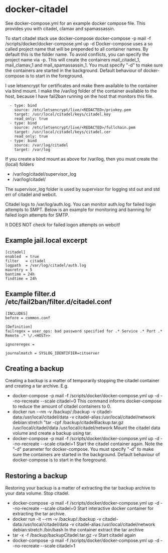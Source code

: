 docker-citadel
================================
See docker-compose.yml for an example docker compose file. This provides you with citadel, clamav and spamassassin.

To start citadel stack use docker-compose
    docker-compose -p mail -f /scripts/docker/docker-compose.yml up -d
Docker-compose uses a so called project name that will be prepended to all container names. By default this is the folder name. To avoid conflicts, you can specify the project name via -p. This will create the containers mail_citadel_1, mail_clamav_1 and mail_spamassassin_1. You must specify "-d" to make sure the containers are started in the background. Default behaviour of docker-compose is to start in the foreground.

I use letsencrypt for certificates and make them available to the container via bind mount.
I make the /var/log folder of the container available to the host, because I have fail2ban running on the host
that monitors this file. 

      - type: bind
        source: /etc/letsencrypt/live/<REDACTED>/privkey.pem
        target: /usr/local/citadel/keys/citadel.key
        read_only: true
      - type: bind
        source: /etc/letsencrypt/live/<REDACTED>/fullchain.pem
        target: /usr/local/citadel/keys/citadel.cer
        read_only: true
      - type: bind
        source: /var/log/citadel
        target: /var/log

If you create a bind mount as above for /var/log, then you must create the (local) folders
* /var/log/citadel/supervisor_log
* /var/log/citadel/

The supervisor_log folder is used by supervisor for logging std out and std err of citadel and webcit. 
 
Citadel logs to /var/log/auth.log. You can monitor auth.log for failed login attempts to SMPT.
Below is an example for monitoring and banning for failed login attempts for SMTP.

It DOES NOT check for failed logon attempts on webcit!

Example jail.local excerpt
---------------------
    [citadel]
    enabled  = true
    filter   = citadel
    logpath  = /var/log/citadel/auth.log
    maxretry = 5
    bantime = 24h
    findtime = 24h

Example filter.d /etc/fail2ban/filter.d/citadel.conf
----------------------
    [INCLUDES]
    before = common.conf

    [Definition]
    failregex = user_ops: bad password specified for .* Service .* Port .* Remote .* \/.<HOST>>

    ignoreregex = 

    journalmatch = SYSLOG_IDENTIFIER=citserver

Creating a backup
----------------------
Creating a backup is a matter of temporarily stopping the citadel container and creating a tar archive. E.g.
* docker-compose -p mail -f /scripts/docker/docker-compose.yml up -d --no-recreate --scale citadel=0
This command informs docker-compose to reduce the amount of citadel containers to 0.
* docker run --rm -v /backup/:/backup -v citadel-data:/usr/local/citadel/data -v citadel-alias:/usr/local/citadel/network debian:stretch "tar -cpf /backup/citadelBackup.tar.gz /usr/local/citadel/data /usr/local/citadel/network
Mount the citadel data volume and create a backup using tar.
* docker-compose -p mail -f /scripts/docker/docker-compose.yml up -d --no-recreate --scale citadel=1
Start the citadel container again. 
Note the "-d" parameter for docker-compose. You must specify "-d" to make sure the containers are started in the background. Default behaviour of docker-compose is to start in the foreground.

Restoring a backup
---------------------
Restoring your backup is a matter of extracting the tar backup archive to your data volume.
Stop citadel.
* docker-compose -p mail -f /scripts/docker/docker-compose.yml up -d --no-recreate --scale citadel=0
Start interactive docker container for extracting the tar archive. 
* docker run -it --rm -v /backup/:/backup -v citadel-data:/usr/local/citadel/data -v citadel-alias:/usr/local/citadel/network debian:stretch /bin/bash
In the container extract the tar archive
* tar -x -f /backup/backupCitadel.tar.gz -v 
Start citadel again
* docker-compose -p mail -f /scripts/docker/docker-compose.yml up -d --no-recreate --scale citadel=1
